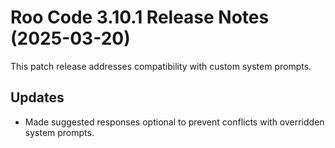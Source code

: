 # Roo Code 3.10.1 Release Notes (2025-03-20)

This patch release addresses compatibility with custom system prompts.

## Updates

*   Made suggested responses optional to prevent conflicts with overridden system prompts.